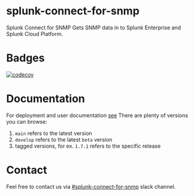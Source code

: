 # splunk-connect-for-snmp
Splunk Connect for SNMP Gets SNMP data in to Splunk Enterprise and Splunk Cloud Platform.

# Badges

[![codecov](https://codecov.io/gh/splunk/splunk-connect-for-snmp/branch/main/graph/badge.svg?token=8EALM9BT38)](https://codecov.io/gh/splunk/splunk-connect-for-snmp)

# Documentation

For deployment and user documentation [see](https://splunk.github.io/splunk-connect-for-snmp/)
There are plenty of versions you can browse:
1. `main` refers to the latest version
2. `develop` refers to the latest `beta` version
3. tagged versions, for ex. `1.7.1` refers to the specific release

# Contact
Feel free to contact us via [#splunk-connect-for-snmp](https://splunk-usergroups.slack.com/archives/C01K4V86WV7) slack channel.

